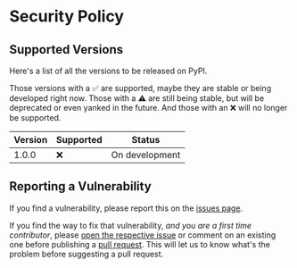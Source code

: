 # Security Policy

## Supported Versions

Here's a list of all the versions to be released on PyPI.

Those versions with a :white_check_mark: are supported, maybe they are stable or being developed right now. 
Those with a :warning: are still being stable, but will be deprecated or even yanked in the future. And those with an :x:
will no longer be supported.

| Version | Supported          | Status          |
| ------- | ------------------ | --------------- |
| 1.0.0   | :x:                | On development  |

## Reporting a Vulnerability

If you find a vulnerability, please report this on the [issues page](http://github.com/diddileija/text_formatter/issues). 

If you find the way to fix that vulnerability, _and you are a first time contributor_, please 
[open the respective issue](http://github.com/diddileija/text_formatter/issues/new) or comment on an existing one before 
publishing a [pull request](http://github.com/diddileija/text_formatter/pulls). This will let us to know what's the problem before
suggesting a pull request.

